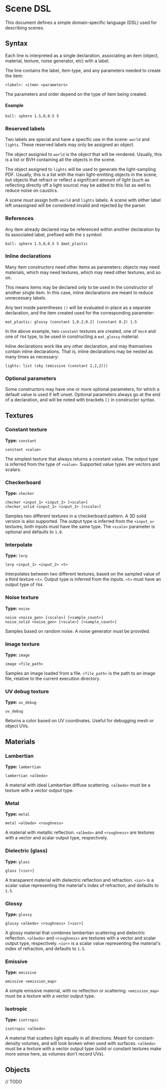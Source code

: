# Scene DSL

This document defines a simple domain-specific language (DSL) used for describing scenes.

## Syntax

Each line is interpreted as a single declaration, associating an item (object, material, texture, noise generator, etc) with a label.

The line contains the label, item type, and any parameters needed to create the item:

```
<label>: <item> <parameters>
```

The parameters and order depend on the type of item being created.

#### Example

```
ball: sphere 1.5,0,0.5 5
```

### Reserved labels

Two labels are special and have a specific use in the scene: `world` and `lights`. These reserved labels may only be assigned an object.

The object assigned to `world` is the object that will be rendered. Usually, this is a list or BVH containing all the objects in the scene.

The object assigned to `lights` will be used to generate the light-sampling PDF. Usually, this is a list with the main light-emitting objects in the scene, but objects that refract or reflect a significant amount of light (such as reflecting directly off a light source) may be added to this list as well to reduce noise on caustics.

A scene _must_ assign both `world` and `lights` labels. A scene with either label left unassigned will be considered invalid and rejected by the parser.

### References

Any item already declared may be referenced within another declaration by its associated label, prefixed with the `$` symbol:

```
ball: sphere 1.5,0,0.5 5 $mat_plastic
```

### Inline declarations

Many item constructors need other items as parameters: objects may need materials, which may need textures, which may need other textures, and so on.

This means items may be declared only to be used in the constructor of another single item. In this case, inline declarations are meant to reduce unnecessary labels.

Any text inside parentheses `()` will be evaluated in-place as a separate declaration, and the item created used for the corresponding parameter:

```
mat_plastic: glossy (constant 1,0.2,0.2) (constant 0.2) 1.5
```

In the above example, two `constant` textures are created, one of `Vec4` and one of `f64` type, to be used in constructing a `mat_glossy` material.

Inline declarations work like any other declaration, and may themselves contain inline declarations. That is, inline declarations may be nested as many times as necessary:

```
lights: list (sky (emissive (constant 2,2,2)))
```

### Optional parameters

Some constructors may have one or more optional parameters, for which a default value is used if left unset. Optional parameters always go at the end of a declaration, and will be noted with brackets `[]` in constructor syntax.

## Textures

### Constant texture

**Type:** `constant`

```
constant <value>
```

The simplest texture that always returns a constant value. The output type is inferred from the type of `<value>`. Supported value types are vectors and scalars.

### Checkerboard

**Type:** `checker`

```
checker <input_1> <input_2> [<scale>]
checker_solid <input_1> <input_2> [<scale>]
```

Samples two different textures in a checkerboard pattern. A 3D solid version is also supported. The output type is inferred from the `<input_x>` textures; both inputs must have the same type. The `<scale>` parameter is optional and defaults to `1.0`.

### Interpolate

**Type:** `lerp`

```
lerp <input_1> <input_2> <t>
```

Interpolates between two different textures, based on the sampled value of a third texture `<t>`. Output type is inferred from the inputs. `<t>` must have an output type of `f64`.

### Noise texture

**Type:** `noise`

```
noise <noise_gen> [<scale>] [<sample_count>]
noise_solid <noise_gen> [<scale>] [<sample_count>]
```

Samples based on random noise. A noise generator must be provided.

### Image texture

**Type:** `image`

```
image <file_path>
```

Samples an image loaded from a file. `<file_path>` is the path to an image file, relative to the current execution directory.

### UV debug texture

**Type:** `uv_debug`

```
uv_debug
```

Returns a color based on UV coordinates. Useful for debugging mesh or object UVs.

## Materials

### Lambertian

**Type:** `lambertian`

```
lambertian <albedo>
```

A material with ideal Lambertian diffuse scattering. `<albedo>` must be a texture with a vector output type.

### Metal

**Type:** `metal`

```
metal <albedo> <roughness>
```

A material with metallic reflection. `<albedo>` and `<roughness>` are textures with a vector and scalar output type, respectively.

### Dielectric (glass)

**Type:** `glass`

```
glass [<ior>]
```

A transparent material with dielectric reflection and refraction. `<ior>` is a scalar value representing the material's index of refraction, and defaults to `1.5`.

### Glossy

**Type:** `glossy`

```
glossy <albedo> <roughness> [<ior>]
```

A glossy material that combines lambertian scattering and dielectric reflection. `<albedo>` and `<roughness>` are textures with a vector and scalar output type, respectively. `<ior>` is a scalar value representing the material's index of refraction, and defaults to `1.5`.

### Emissive

**Type:** `emissive`

```
emissive <emission_map>
```

A simple emissive material, with no reflection or scattering. `<emission_map>` must be a texture with a vector output type.

### Isotropic

**Type:** `isotropic`

```
isotropic <albedo>
```

A material that scatters light equally in all directions. Meant for constant-density volumes, and will look broken when used with surfaces. `<albedo>` must be a texture with a vector output type (solid or constant textures make more sense here, as volumes don't record UVs).

## Objects

// TODO
